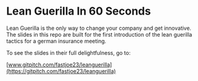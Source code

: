 # Lean Guerilla In 60 Seconds

Lean Guerilla is the only way to change your company and get innovative.
The slides in this repo are built for the first introduction of the lean guerilla tactics for a german insurance meeting.

To see the slides in their full delightfulness, go to:

[www.gitpitch.com/fastjoe23/leanguerilla](https://gitpitch.com/fastjoe23/leanguerilla)
